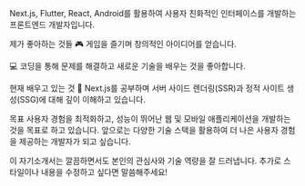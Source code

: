 Next.js, Flutter, React, Android를 활용하여 사용자 친화적인 인터페이스를 개발하는 프론트엔드 개발자입니다.

제가 좋아하는 것들
🎮 게임을 즐기며 창의적인 아이디어를 얻습니다.

💻 코딩을 통해 문제를 해결하고 새로운 기술을 배우는 것을 좋아합니다.

현재 배우고 있는 것
🌱 Next.js를 공부하며 서버 사이드 렌더링(SSR)과 정적 사이트 생성(SSG)에 대해 깊이 이해하고 있습니다.

목표
사용자 경험을 최적화하고, 성능이 뛰어난 웹 및 모바일 애플리케이션을 개발하는 것을 목표로 하고 있습니다.
앞으로는 다양한 기술 스택을 활용하여 더 나은 사용자 경험을 제공하는 개발자가 되고 싶습니다.

이 자기소개서는 깔끔하면서도 본인의 관심사와 기술 역량을 잘 드러냅니다. 추가로 스타일이나 내용을 수정하고 싶다면 말씀해주세요!
